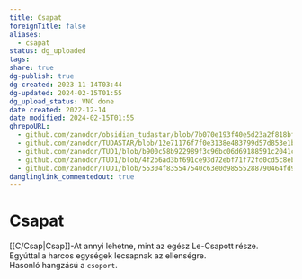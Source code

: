 ```yaml
---
title: Csapat
foreignTitle: false
aliases:
  - csapat
status: dg_uploaded
tags: 
share: true
dg-publish: true
dg-created: 2023-11-14T03:44
dg-updated: 2024-02-15T01:55
dg_upload_status: VNC done
date created: 2022-12-14
date modified: 2024-02-15T01:55
ghrepoURL:
  - github.com/zanodor/obsidian_tudastar/blob/7b070e193f40e5d23a2f818bf803593fb05aaed9/C/Csapat.md
  - github.com/zanodor/TUDASTAR/blob/12e71176f7f0e3138e483799d57d853e1bed8a4e/C/Csapat.md
  - github.com/zanodor/TUD1/blob/b900c58b922989f3c96bc06d69188591c2041c82/C/Csapat.md
  - github.com/zanodor/TUD1/blob/4f2b6ad3bf691ce93d72ebf71f72fd0cd5c8eb69/C/Csapat.md
  - github.com/zanodor/TUD1/blob/55304f835547540c63e0d98555288790464fd9e2/C/Csapat.md
danglinglink_commentedout: true
---
```


# Csapat

[[C/Csap\|Csap]]-At annyi lehetne, mint az egész Le-Csapott része.  
Egyúttal a harcos egységek lecsapnak az ellenségre.  
Hasonló hangzású a `csoport`.  